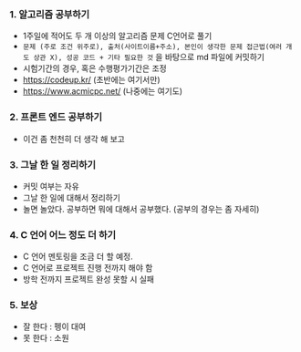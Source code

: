 

### 1. 알고리즘 공부하기 

* 1주일에 적어도 두 개 이상의 알고리즘 문제 C언어로 풀기
*  `문제 (주로 조건 위주로), 출처(사이트이름+주소), 본인이 생각한 문제 접근법(여러 개도 상관 X), 성공 코드 + 기타 필요한 것` 을 바탕으로 md 파일에 커밋하기 
* 시험기간의 경우, 혹은 수행평가기간은 조정
* https://codeup.kr/   (초반에는 여기서만)
* https://www.acmicpc.net/  (나중에는 여기도)



### 2. 프론트 엔드 공부하기

* 이건 좀 천천히 더 생각 해 보고



### 3. 그날 한 일 정리하기 

* 커밋 여부는 자유
* 그날 한 일에 대해서 정리하기
* 놀면 놀았다. 공부하면 뭐에 대해서 공부했다. (공부의 경우는 좀 자세히)



### 4. C 언어 어느 정도 더 하기

* C 언어 멘토링을 조금 더 할 예정.
* C 언어로 프로젝트 진행 전까지 해야 함
* 방학 전까지 프로젝트 완성 못할 시 실패



### 5. 보상

* 잘 한다 : 펭이 대여
* 못 한다 : 소원 
